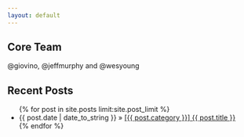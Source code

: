 ```yaml
---
layout: default
---
```


## Core Team
@giovino, @jeffmurphy and @wesyoung

## Recent Posts
<ul class="posts">
    {% for post in site.posts limit:site.post_limit %}
      <li><span>{{ post.date | date_to_string }}</span> &raquo; <a href="{{ site.siteurl }}{{ post.url }}">[{{ post.category }}] {{ post.title }}</a></li>
    {% endfor %}
</ul>
